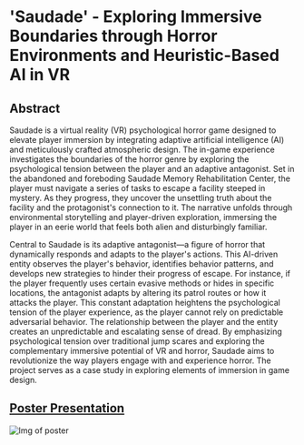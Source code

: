 # 'Saudade' - Exploring Immersive Boundaries through Horror Environments and Heuristic-Based AI in VR
 

## Abstract

Saudade is a virtual reality (VR) psychological horror game designed to elevate player immersion by integrating adaptive artificial intelligence (AI) and meticulously crafted atmospheric design. The in-game experience investigates the boundaries of the horror genre by exploring the psychological tension between the player and an adaptive antagonist. Set in the abandoned and foreboding Saudade Memory Rehabilitation Center, the player must navigate a series of tasks to escape a facility steeped in mystery. As they progress, they uncover the unsettling truth about the facility and the protagonist's connection to it. The narrative unfolds through environmental storytelling and player-driven exploration, immersing the player in an eerie world that feels both alien and disturbingly familiar.

Central to Saudade is its adaptive antagonist—a figure of horror that dynamically responds and adapts to the player's actions. This AI-driven entity observes the player's behavior, identifies behavior patterns, and develops new strategies to hinder their progress of escape. For instance, if the player frequently uses certain evasive methods or hides in specific locations, the antagonist adapts by altering its patrol routes or how it attacks the player. This constant adaptation heightens the psychological tension of the player experience, as the player cannot rely on predictable adversarial behavior. The relationship between the player and the entity creates an unpredictable and escalating sense of dread. By emphasizing psychological tension over traditional jump scares and exploring the complementary immersive potential of VR and horror, Saudade aims to revolutionize the way players engage with and experience horror. The project serves as a case study in exploring elements of immersion in game design.

## [Poster Presentation](https://github.com/ExzoZbta/saudade-vr/blob/main/website/img/poster.pptx.pdf)
![Img of poster](https://i.imgur.com/e0pGFCf.png)
